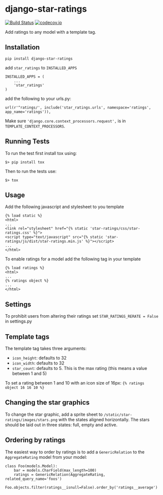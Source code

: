 # django-star-ratings

[![Build Status](https://travis-ci.org/wildfish/django-star-ratings.svg)](https://travis-ci.org/wildfish/django-star-ratings)
[![codecov.io](http://codecov.io/github/wildfish/django-star-ratings/coverage.svg?branch=master)](http://codecov.io/github/wildfish/django-star-ratings?branch=master)

Add ratings to any model with a template tag.


## Installation

`pip install django-star-ratings`

add `star_ratings` to `INSTALLED_APPS`

    INSTALLED_APPS = (
        ...
        'star_ratings'
    )

add the following to your urls.py:

    url(r'^ratings/', include('star_ratings.urls', namespace='ratings', app_name='ratings')),


Make sure `'django.core.context_processors.request',` is in `TEMPLATE_CONTEXT_PROCESSORS`.


## Running Tests

To run the test first install tox using:

```
$> pip install tox
```

Then to run the tests use:
 
```
$> tox
```


## Usage

Add the following javascript and stylesheet to you template
    
    {% load static %}
    <html>
    ...
    <link rel="stylesheet" href="{% static 'star-ratings/css/star-ratings.css' %}">
    <script type="text/javascript" src="{% static 'star-ratings/js/dist/star-ratings.min.js' %}"></script>
    ...
    </html>


To enable ratings for a model add the following tag in your template

    {% load ratings %}
    <html>
    ...
    {% ratings object %}
    ...
    </html>
    
    
## Settings

To prohibit users from altering their ratings set `STAR_RATINGS_RERATE = False` in settings.py


## Template tags

The template tag takes three arguments:

*  `icon_height`: defaults to 32
*  `icon_width`: defaults to 32 
*  `star_count`: defaults to 5. This is the max rating (this means a value between 1 and 5)

To set a rating between 1 and 10 with an icon size of 16px: `{% ratings object 16 16 10 %}`


## Changing the star graphics

To change the star graphic, add a sprite sheet to `/static/star-ratings/images/stars.png` with the states aligned horizontally.
The stars should be laid out in three states: full, empty and active.


## Ordering by ratings

The easiest way to order by ratings is to add a `GenericRelation` to the `AggregateRating` model from your model:


    class Foo(models.Model):
        bar = models.CharField(max_length=100)
        ratings = GenericRelation(AggregateRating, related_query_name='foos')

    Foo.objects.filter(ratings__isnull=False).order_by('ratings__average')
